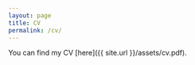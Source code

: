 ```yaml
---
layout: page
title: CV
permalink: /cv/
---
```


You can find my CV [here]({{ site.url }}/assets/cv.pdf).